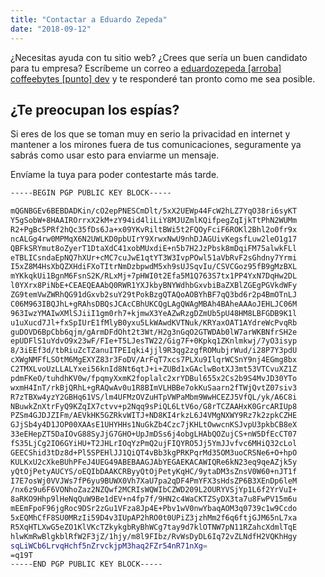 ```yaml
---
title: "Contactar a Eduardo Zepeda"
date: "2018-09-12"
---
```


¿Necesitas ayuda con tu sitio web? ¿Crees que sería un buen candidato para tu empresa? Escríbeme un correo a [eduardozepeda \[arroba\] coffeebytes \[punto\] dev](# "Esto es para evitar el spam de bots en mi correo electrónico") y te responderé tan pronto como me sea posible.

## ¿Te preocupan los espías?

Si eres de los que se toman muy en serio la privacidad en internet y mantener a los mirones fuera de tus comunicaciones, seguramente ya sabrás como usar esto para enviarme un mensaje.

Envíame la tuya para poder contestarte más tarde.

```bash
-----BEGIN PGP PUBLIC KEY BLOCK-----

mQGNBGEv6BEBDADKin/cO2epPNESCmDlt/5xX2UEWp44FcW2hLZ7YqO38ri6syKT
Y5gSobW+8HAAIROrrxX2kM+zY94id4liLiY8MJUZmlKQifpegZqIjkTtPhN2WUMm
R2+PgBc5PRf2hQc35fDs6Ja+x09YKvRiltBWi5t2FQOyFciF6ROKl2Bhl2o0fr9x
ncALGg4rw0MPMqX6N2UWLKD0pbUIrY9XrwxNwU9nhDJAGUivKegsfLuw2leO1g17
QBFkSRYmut8oZyerT1DtaXdC41xobMUxdiE+n5b7H2JzPbsk8mDqiFM75alwkFLl
eTBLICsndaEpNQ7hXUr+cMC7cuJwE1qtYT3W3IvpPOwl51aVbRvF2sGhdny7Yrmi
I5xZ8M4HsXbQZXHdiFXoTItrNmDzbpwdM5xh9sUJSqvIu/CSVCGoz95fB9gMzBXL
mYKkqkUi1BgnM6FsnS2K/RLxMj+7pHWI0t2Efa5M1Q763S7tx1PP4YxN7DqHw2DL
l0YXrx8PiNbE+CEAEQEAAbQ0RWR1YXJkbyBNYWdhbGxvbiBaZXBlZGEgPGVkdWFy
ZG9temVwZWRhQG91dGxvb2suY29tPokBzgQTAQoAOBYhBF7qQ3bd6r2p4BmOTnLJ
C06M963IBQJhL+gRAhsDBQsJCAcCBhUKCQgLAgQWAgMBAh4BAheAAAoJEHLJC06M
963IwzYMAIwXMlSJiiI1gm0rh7+kjmwX3YeAZwRzgDZmUb5pU48HM8LBFGDB9K1l
u1uXucd7Jl+fxSpIUrE1fMlyB0yxu5LkWAwdKVTNuk/KRYaxOAT1AYdreWcPvqRb
guDOVD6BpCbb6qjm/gArmDFdOht2t3Wt/H2g3nGqO2GTWDAb0lW7arWKBNfrSH2e
epUDFlS1uYdvO9x23wF/FIe+T5LJesTW22/Gig7F+0Kpkq1ZKnlmkwj/7yO3isyp
8/3iEEf3d/tbRiuZcTZanuITPEIqki4jjl9R3qg2zgfROMubjrWud/i28P7Y3pdU
cXWgNMFfLSOtM6MgEXYZ83r3FoDV/ArFqT7xcs7PLXu9IlqrWCSnY9nj4EGmg8bx
C2TMXLvoUzLLALYxei56knId8Nt6qtJ+i+ZUBd1xGAclwBotXJ3mt53VTCvuXZ1Z
pdmFKeO/tuhdhKV0w/fpqmyXxmK2foplalc2xrYDBul655x2Cs2b9S4MvJD30YTo
wxmH4InT/rkBjQRhL+gRAQwAv0u1R8BImVLHBBe7okKuSaarn2fTWjQvtZ07siv3
R7zTBXw4yzY2GBHq61VS/lm4UFMzOVZuHTpVWPaMbm9WwHCEZJ5VfQL/yk/A6C8i
NBuwkZnXtrFyQ9KZqIX7ctvv+p2Nqq9sPiQL6LtV6o/G8rTCZAAHxK0GrcARIUp8
PZSm4GJDJZIFm/AEVkHK5GZRkvWITJ+ND8KI4rkzL6J4VMgNXWY9Rz7k2zpkCZHE
GJjSb4y4D1JOP00XAAsE1UHYHHs1NuGkZb4Czc7jKHLtOwwcnKSJvpU3pkbCB8eX
33eEHepZT5DaIOvG88SyJjG7GHO+UpJmDSs6j4obgLHAbQOZujCS+nW5DfEcCT07
fS35LjCg2IO6GYiHU+T2JHLrIOqYzPmQ2ujFIQYRO5Jj5YmJJvfvc6MHiQ32cLol
GEECShid3tDz8d+Pl5SPEHlJJ1QiQT4vBb3kgPRKPqrMd35OM3uoCRSNe6+O+hpO
KULKxU2cXkeBUhPFeJ4UEG49ABEBAAGJAbYEGAEKACAWIQRe6kN23eq9qeAZjk5y
yQtOjPetyAUCYS/oEQIbDAAKCRByyQtOjPetyKqHC/9ytaDM3sZnsV0W60+nJT1f
I7E7osWj0VVJWs7fP6yu9BUWX0Vh7XaU7pa2qDF4PmYFX3sHdsZP6B3XEnDp6leM
/nx6z9u6F6VONhoZaz2NZQwf2MCRIsWQWIbCZWD209L2OURYVSjYp1L6f2YrVuI+
8aRKO9Hhp9lHeNqQuW9Be1dEV+n4fp7f/9HN2c4WaCKTZSyDX3ta7u8FwPV15m6u
mEEmFpoF96jgRoc9DSr2zGu1VFza8Jp4E+Pbv1wV0nwYbaqAOM3q0739c1w9Ccdo
5xEQMhCfF8SU0MRzIi59D4v3IUpAP2hRO0t0UPiZ3jzhMm2f6q6ftjGJM65nL7xa
R5XqHTLXwG5eZO1KlVKcTZkykgbRyBhWCg7tay9d7klOTNW7pN11RZahcXdmlTqE
hlwKmRwBlgkblRfW2F3jZ/1hjy/m8l9FIbz/RvWsDyDL6Iq72vZLNdfH2VQKhHgy
sqLiWCb6LrvqHchf5nZrvckjpM3haq2FZr54nR71nXg=
=q19T
-----END PGP PUBLIC KEY BLOCK-----
```
